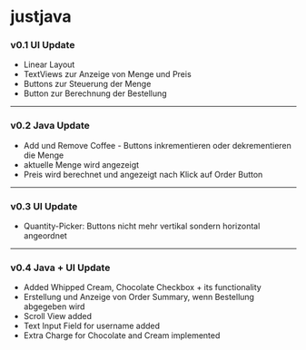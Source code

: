 # justjava

### v0.1 UI Update
* Linear Layout
* TextViews zur Anzeige von Menge und Preis
* Buttons zur Steuerung der Menge
* Button zur Berechnung der Bestellung

---------------------------------------------------
### v0.2 Java Update
* Add und Remove Coffee - Buttons inkrementieren oder dekrementieren die Menge
* aktuelle Menge wird angezeigt
* Preis wird berechnet und angezeigt nach Klick auf Order Button

---------------------------------------------------
### v0.3 UI Update
* Quantity-Picker: Buttons nicht mehr vertikal sondern horizontal angeordnet
---------------------------------------------------
### v0.4 Java + UI Update
* Added Whipped Cream, Chocolate Checkbox +  its functionality
* Erstellung und Anzeige von Order Summary, wenn Bestellung abgegeben wird
* Scroll View added
* Text Input Field for username added
* Extra Charge for Chocolate and Cream implemented